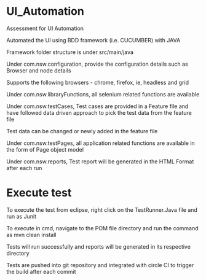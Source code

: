 # UI_Automation
Assessment for UI Automation

Automated the UI using BDD framework (i.e. CUCUMBER) with JAVA

Framework folder structure is under src/main/java

Under com.nsw.configuration, provide the configuration details such as Browser and node details

Supports the following browsers - chrome, firefox, ie, headless and grid

Under com.nsw.libraryFunctions, all selenium related functions are available

Under com.nsw.testCases, Test cases are provided in a Feature file and have followed data driven approach to pick the test data from the feature file

Test data can be changed or newly added in the feature file

Under com.nsw.testPages, all application related functions are available in the form of Page object model

Under com.nsw.reports, Test report will be generated in the HTML Format after each run

# Execute test

To execute the test from eclipse, right click on the TestRunner.Java file and run as Junit

To execute in cmd, navigate to the POM file directory and run the command as mvn clean install

Tests will run successfully and reports will be generated in its respective directory

Tests are pushed into git repository and integrated with circle CI to trigger the build after each commit
